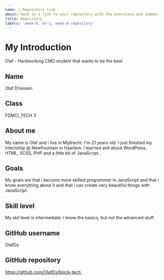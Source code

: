 ```yaml
---
name: 🔗 Repository link
about: Hand in a link to your repository with the exercises and summaries.
title: Repository
labels: 'week-0, bt-1, week-0-repository'
---
```


# My Introduction

Olaf - Hardworking CMD student that wants to be the best

## Name
Olaf Driessen

## Class
FDMCI_TECH 3

## About me
My name is Olaf and i live in Mijdrecht. I'm 21 years old. I just finished my internship @ NewFountain in Haarlem. I learned alot about WordPress, HTML, SCSS, PHP and a little bit of JavaScript.

## Goals
My goals are that i become more skilled programmer in JavaScript and that i know everything about it and that i can create very beautiful things with JavaScript.

## Skill level
My skil level is intermediate. I know the basics, but not the advanced stuff

## GitHub username
OlafDs

## GitHub repository
https://github.com/OlafDs/block-tech`

